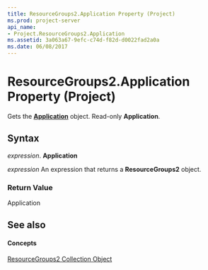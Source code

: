 ```yaml
---
title: ResourceGroups2.Application Property (Project)
ms.prod: project-server
api_name:
- Project.ResourceGroups2.Application
ms.assetid: 3a063a67-9efc-c74d-f82d-d0022fad2a0a
ms.date: 06/08/2017
---
```



# ResourceGroups2.Application Property (Project)

Gets the **[Application](application-object-project.md)** object. Read-only **Application**.


## Syntax

 _expression_. **Application**

 _expression_ An expression that returns a **ResourceGroups2** object.


### Return Value

Application


## See also


#### Concepts


[ResourceGroups2 Collection Object](resourcegroups2-object-project.md)

